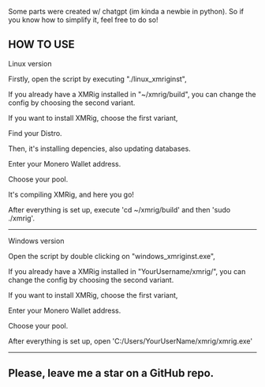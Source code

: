 Some parts were created w/ chatgpt (im kinda a newbie in python).
So if you know how to simplify it, feel free to do so!

HOW TO USE
--------------------------------
Linux version

Firstly, open the script by executing "./linux_xmriginst",

If you already have a XMRig installed in "~/xmrig/build", you can change the config by choosing the second variant.

If you want to install XMRig, choose the first variant,

Find your Distro.

Then, it's installing depencies, also updating databases.

Enter your Monero Wallet address.

Choose your pool.

It's compiling XMRig, and here you go! 

After everything is set up, execute 'cd ~/xmrig/build' and then 'sudo ./xmrig'.

--------------------------------
Windows version

Open the script by double clicking on "windows_xmriginst.exe",

If you already have a XMRig installed in "YourUsername/xmrig/", you can change the config by choosing the second variant.

If you want to install XMRig, choose the first variant,

Enter your Monero Wallet address.

Choose your pool.

After everything is set up, open 'C:/Users/YourUserName/xmrig/xmrig.exe'

--------------------------------

Please, leave me a star on a GitHub repo.
----
